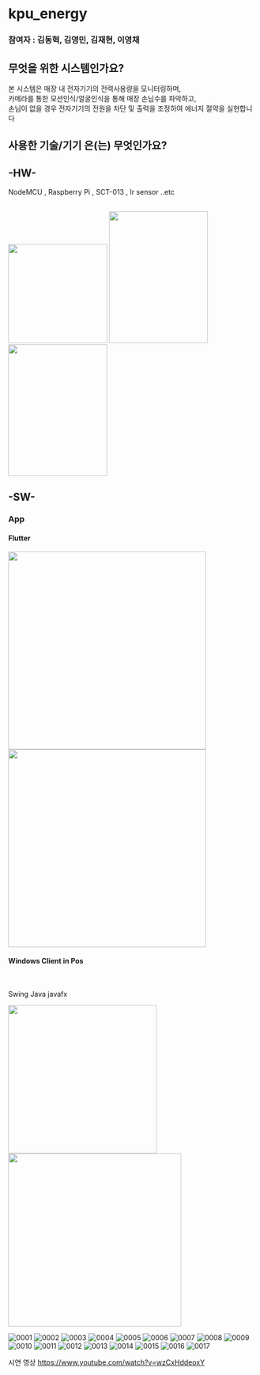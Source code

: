 <h1>kpu_energy</h1>
<h3>참여자 : 김동혁, 김영민, 김재현, 이영채</h3>

<h2>무엇을 위한 시스템인가요? </h2>
본 시스템은 매장 내 전자기기의 전력사용량을 모니터링하며,<br>카메라를 통한 모션인식/얼굴인식을 통해 매장 손님수를 파악하고,
<br>손님이 없을 경우 전자기기의 전원을 차단 및 출력을 조정하여 에너지 절약을 실현합니다

<h2>사용한 기술/기기 은(는) 무엇인가요?</h2>

<h2>-HW-</h2>
NodeMCU , Raspberry Pi , SCT-013 , Ir sensor ..etc<br><br>

<img src="https://user-images.githubusercontent.com/25499386/133416045-19268dba-548e-432e-9849-fc7d5690c882.jpg" width="200"> <img src="https://user-images.githubusercontent.com/25499386/133416139-b49a14ee-02c6-4261-9bc0-5fbcb4849ba8.jpg" width="200" height= "266"> <img src="https://user-images.githubusercontent.com/25499386/133417376-1e58f86c-7190-4f18-9130-92c297b7f99d.jpg" width="200" height= "266">



<h2>-SW-</h2>
<h3>App</h3> 
<h4>Flutter</h4>

<img src="https://user-images.githubusercontent.com/25499386/133418608-d2eb73d0-c832-491c-b11f-18959346fb88.png" width="400">
<img src="https://user-images.githubusercontent.com/25499386/133418718-89d35bd4-5469-406d-99a2-9f44b952f844.png" width="400">




<h4>Windows Client in Pos</h4> <br>

Swing Java javafx

<img src="https://user-images.githubusercontent.com/25499386/133418387-d17d336e-a944-4119-bd9c-6da6701f6c79.png" width="300"> <img src="https://user-images.githubusercontent.com/25499386/133419165-fe8a79ab-218a-4296-a57f-168159a8af78.png" height= "350" >


![0001](https://user-images.githubusercontent.com/51106074/140595367-e4b82449-9d5c-4085-9296-381cf655cb74.jpg)
![0002](https://user-images.githubusercontent.com/51106074/140595369-552e0c2a-d49d-419c-98df-a80351541ca5.jpg)
![0003](https://user-images.githubusercontent.com/51106074/140595370-78719312-d1a0-4dee-9b6c-0086f66ffd48.jpg)
![0004](https://user-images.githubusercontent.com/51106074/140595371-ff63ea26-f521-4ef5-baff-288c2159c0f7.jpg)
![0005](https://user-images.githubusercontent.com/51106074/140595373-38656f87-14a3-491a-8d15-e04b50a1d3be.jpg)
![0006](https://user-images.githubusercontent.com/51106074/140595374-0cbd60b8-2778-4c3f-8d9c-8e160eda94db.jpg)
![0007](https://user-images.githubusercontent.com/51106074/140595375-4ec081a1-06d6-4aac-812a-3e68c21fe691.jpg)
![0008](https://user-images.githubusercontent.com/51106074/140595378-b0f827ec-56ff-48ad-8ab8-fda090e1fab4.jpg)
![0009](https://user-images.githubusercontent.com/51106074/140595379-90ff1413-c649-4b6e-b555-15fa7d64a3ab.jpg)
![0010](https://user-images.githubusercontent.com/51106074/140595380-845311f4-5350-4937-a938-d4a28e67efea.jpg)
![0011](https://user-images.githubusercontent.com/51106074/140595381-1e77a2ee-721b-4bf4-8a3f-1997386d7649.jpg)
![0012](https://user-images.githubusercontent.com/51106074/140595383-3883dc34-3121-4887-a3c9-099f081c4be6.jpg)
![0013](https://user-images.githubusercontent.com/51106074/140595384-2cbeae37-f62f-4e60-9b82-69c8ea4b6153.jpg)
![0014](https://user-images.githubusercontent.com/51106074/140595385-1d219d14-a688-4a69-9b55-3ca7788052dc.jpg)
![0015](https://user-images.githubusercontent.com/51106074/140595387-1e1095a2-283a-453b-99b4-dbb9bbb68d0c.jpg)
![0016](https://user-images.githubusercontent.com/51106074/140595390-4c3a42e1-63c7-4a39-b1d0-927f11d8de73.jpg)
![0017](https://user-images.githubusercontent.com/51106074/140595391-feafad40-29ce-4ac3-b7c8-de543a2cfec0.jpg)



시연 영상
https://www.youtube.com/watch?v=wzCxHddeoxY


